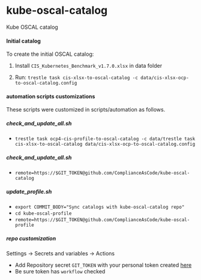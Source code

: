 # kube-oscal-catalog
Kube OSCAL catalog

#### Initial catalog

To create the initial OSCAL catalog: 

1. Install `CIS_Kubernetes_Benchmark_v1.7.0.xlsx` in data folder

2. Run: `trestle task cis-xlsx-to-oscal-catalog -c data/cis-xlsx-ocp-to-oscal-catalog.config`


#### automation scripts customizations

These scripts were customized in scripts/automation as follows.

##### check_and_update_all.sh

- `trestle task ocp4-cis-profile-to-oscal-catalog -c data/trestle task cis-xlsx-to-oscal-catalog data/cis-xlsx-ocp-to-oscal-catalog.config`

##### check_and_update_all.sh

- `remote=https://$GIT_TOKEN@github.com/ComplianceAsCode/kube-oscal-catalog`

##### update_profile.sh

- `export COMMIT_BODY="Sync catalogs with kube-oscal-catalog repo"`
- `cd kube-oscal-profile`
- `remote=https://$GIT_TOKEN@github.com/ComplianceAsCode/kube-oscal-profile`

##### repo customization

Settings -> Secrets and variables -> Actions

- Add Repository secret `GIT_TOKEN` with your personal token created [here](https://github.com/settings/tokens)
- Be sure token has `workflow` checked
